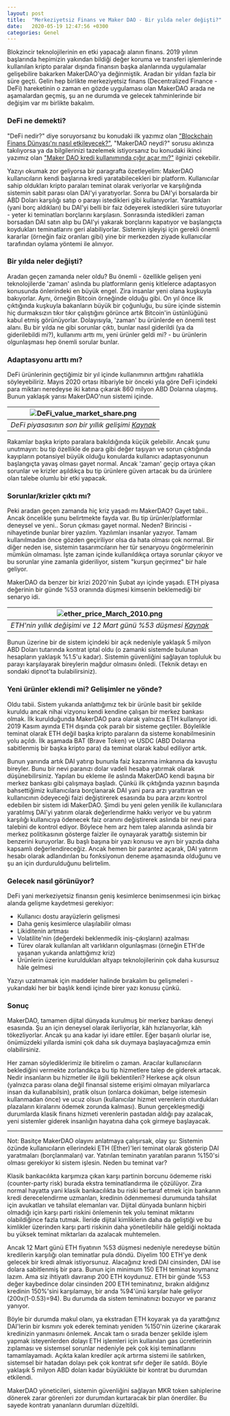 ```yaml
---
layout: post
title:  "Merkeziyetsiz Finans ve Maker DAO - Bir yılda neler değişti?"
date:   2020-05-19 12:47:56 +0300
categories: Genel
---
```


Blokzincir teknolojilerinin en etki yapacağı alanın finans. 2019 yılının başlarında hepimizin yakından bildiği değer koruma ve transferi işlemlerinde kullanılan kripto paralar dışında finansın başka alanlarında uygulamalar gelişebilire bakarken MakerDAO'ya değinmiştik. Aradan bir yıldan fazla bir süre geçti. Gelin hep birlikte merkeziyetsiz finans (Decentralized Finance - DeFi) hareketinin o zaman en gözde uygulaması olan MakerDAO arada ne aşamalardan geçmiş, şu an ne durumda ve gelecek tahminlerinde bir değişim var mı birlikte bakalım. 

### DeFi ne demekti?
"DeFi nedir?" diye soruyorsanız bu konudaki ilk yazımız olan ["Blockchain Finans Dünyası'nı nasıl etkileyecek?"](/genel/2019/02/14/Blockchain-finans-dunyasini-nasil-etkileyecek.html), "MakerDAO neydi?" sorusu aklınıza takılıyorsa ya da bilgilerinizi tazelemek istiyorsanız bu konudaki ikinci yazımız olan ["Maker DAO kredi kullanımında çığır açar mı?"](/genel/2019/02/15/MakerDAO-kredi-kullaniminda-cigir-acar-mi.html) ilginizi çekebilir. 

Yazıyı okumak zor geliyorsa bir paragrafta özetleyelim: MakerDAO kullanıcıların kendi başlarına kredi yaratabilecekleri bir platform. Kullanıcılar sahip oldukları kripto paraları teminat olarak veriyorlar ve karşılığında sistemin sabit parası olan DAI'yi yaratıyorlar. Sonra bu DAI'yi borsalarda bir ABD Doları karşılığı satıp o parayı istedikleri gibi kullanıyorlar. Yarattıkları (yani borç aldıkları) bu DAI'yi belli bir faiz ödeyerek istedikleri süre tutuyorlar - yeter ki teminatları borçlarını karşılasın. Sonrasında istedikleri zaman borsadan DAI satın alıp bu DAI'yi yakarak borçlarını kapatıyor ve başlangıçta koydukları teminatlarını geri alabiliyorlar. Sistemin işleyişi için gerekli önemli kararlar (örneğin faiz oranları gibi) yine bir merkezden ziyade kullanıcılar tarafından oylama yöntemi ile alınıyor. 

### Bir yılda neler değişti?

Aradan geçen zamanda neler oldu? Bu önemli -  özellikle gelişen yeni teknolojilerde 'zaman' aslında bu platformların geniş kitlelerce adaptasyon konusunda önlerindeki en büyük engel. Zira insanlar yeni olana kuşkuyla bakıyorlar. Aynı, örneğin Bitcoin örneğinde olduğu gibi. On yıl önce ilk çıktığında kuşkuyla bakanların büyük bir çoğunluğu, bu süre içinde sistemin hiç durmaksızın tıkır tıkır çalıştığını görünce artık Bitcoin'in üstünlüğünü kabul etmiş görünüyorlar. Dolayısıyla, 'zaman' bu ürünlerde en önemli test alanı. Bu bir yılda ne gibi sorunlar çıktı, bunlar nasıl giderildi (ya da giderilebildi mi?), kullanımı arttı mı, yeni ürünler geldi mi? - bu ürünlerin olgunlaşması hep önemli sorular bunlar. 

### Adaptasyonu arttı mı?
DeFi ürünlerinin geçtiğimiz bir yıl içinde kullanımının arttığını rahatlıkla söyleyebiliriz. Mayıs 2020 ortası itibariyle bir önceki yıla göre DeFi içindeki para miktarı neredeyse iki katına çıkarak 860 milyon ABD Dolarına ulaşmış. Bunun yaklaşık yarısı MakerDAO'nun sistemi içinde.

| ![DeFi_value_market_share.png](/assets/DeFi_value_market_share.png) | 
|:--:| 
| *DeFi piyasasının son bir yıllık gelişimi*  *[Kaynak](https://defipulse.com/)*|

Rakamlar başka kripto paralara bakıldığında küçük gelebilir. Ancak şunu unutmayın: bu tip özellikle de para gibi değer taşıyan ve sorun çıktığında kayıpların potansiyel büyük olduğu konularda kullanıcı adaptasyonunun başlangıçta yavaş olması gayet normal.  Ancak 'zaman' geçip ortaya çıkan sorunlar ve krizler aşıldıkça bu tip ürünlere güven artacak bu da ürünlere olan talebe olumlu bir etki yapacak. 

### Sorunlar/krizler çıktı mı?

Peki aradan geçen zamanda hiç kriz yaşadı mı MakerDAO? Gayet tabii..  Ancak öncelikle şunu belirtmekte fayda var. Bu tip ürünler/platformlar deneysel ve yeni.. Sorun çıkması gayet normal. Neden? Birincisi - nihayetinde bunlar birer yazılım. Yazılımları insanlar yazıyor. Tamam kullanılmadan önce gözden geçiriliyor olsa da hata olması çok normal. Bir diğer neden ise, sistemin tasarımcıların her tür senaryoyu öngörmelerinin mümkün olmaması. İşte zaman içinde kullanıldıkça ortaya sorunlar çıkıyor ve bu sorunlar yine zamanla gideriliyor, sistem "kurşun geçirmez" bir hale geliyor. 

MakerDAO da benzer bir krizi 2020'nin Şubat ayı içinde yaşadı. ETH piyasa değerinin bir günde %53 oranında düşmesi kimsenin beklemediği bir senaryo idi. 

| ![ether_price_March_2010.png](/assets/ether_price_March_2010.png) | 
|:--:| 
| *ETH'nin yıllık değişimi ve 12 Mart günü %53 düşmesi*  *[Kaynak](https://www.coindesk.com/price/ethereum)*|


Bunun üzerine bir de sistem içindeki bir açık nedeniyle yaklaşık 5 milyon ABD Doları tutarında kontrat iptal oldu (o zamanki sistemde bulunan hesapların yaklaşık %1.5'u kadar). Sistemin güvenliğini sağlayan topluluk bu parayı karşılayarak bireylerin mağdur olmasını önledi. (Teknik detayı en sondaki dipnot'ta bulabilirsiniz). 

### Yeni ürünler eklendi mi? Gelişimler ne yönde?
Oldu tabii. Sistem yukarıda anlattığımız tek bir ürünle basit bir şekilde kuruldu ancak nihai vizyonu kendi kendine çalışan bir merkez bankası olmak.  İlk kurulduğunda MakerDAO para olarak yalnızca ETH kullanıyor idi. 2019 Kasım ayında ETH dışında çok paralı bir sisteme geçtiler. Böylelikle  teminat olarak ETH değil başka kripto paraların da sisteme konabilmesinin yolu açıldı. İlk aşamada BAT (Brave Token) ve USDC (ABD Dolarına sabitlenmiş bir başka kripto para) da teminat olarak kabul ediliyor artık. 

Bunun yanında artık DAI yatırıp bununla faiz kazanma imkanına da kavuştu bireyler. Bunu bir nevi paranızı dolar vadeli hesaba yatırmak olarak düşünebilirsiniz. Yapılan bu ekleme ile aslında MakerDAO kendi başına bir merkez bankası gibi çalışmaya başladı. Çünkü ilk çıktığında yazının başında bahsettiğimiz kullanıcılara borçlanarak DAI yani para arzı yarattıran ve kullanıcının ödeyeceği faizi değiştirerek esasında bu para arzını kontrol edebilen bir sistem idi MakerDAO. Şimdi bu yeni gelen yenilik ile kullanıcılara yaratılmış DAI'yi yatırım olarak değerlendirme hakkı veriyor ve bu yatırım karşılığı kullanıcıya ödenecek faiz oranını değiştirerek aslında bir nevi para talebini de kontrol ediyor. Böylece hem arz hem talep alanında aslında bir merkez politikasının gösterge faizler ile oynayarak yarattığı sistemin bir benzerini kuruyorlar. Bu başlı başına bir yazı konusu ve ayrı bir yazıda daha kapsamlı değerlendireceğiz.  Ancak hemen bir parantez açarak, DAI yatırım hesabı olarak adlandırılan bu fonksiyonun deneme aşamasında olduğunu ve şu an için durdurulduğunu belirtelim. 

### Gelecek nasıl görünüyor?

DeFi yani merkeziyetsiz finansın geniş kesimlerce benimsenmesi için birkaç alanda gelişme kaydetmesi gerekiyor: 
 
- Kullanıcı dostu arayüzlerin gelişmesi
- Daha geniş kesimlerce ulaşılabilir olması
- Likiditenin artması
- Volatilite'nin (değerdeki beklenmedik iniş-çıkışların) azalması
- Türev olarak kullanılan alt varlıkların olgunlaşması (örneğin ETH'de yaşanan yukarıda anlattığımız kriz)
- Ürünlerin üzerine kuruldukları altyapı teknolojilerinin çok daha kusursuz hâle gelmesi

Yazıyı uzatmamak için maddeler halinde bırakalım bu gelişmeleri - yukarıdaki her bir başlık kendi içinde birer yazı konusu çünkü. 


### Sonuç
MakerDAO, tamamen dijital dünyada kurulmuş bir merkez bankası deneyi esasında. Şu an için deneysel olarak ilerliyorlar, kâh hızlanıyorlar, kâh tökezliyorlar. Ancak şu ana kadar iyi idare ettiler. Eğer başarılı olurlar ise, önümüzdeki yıllarda ismini çok daha sık duymaya başlayacağımıza emin olabilirsiniz. 

Her zaman söylediklerimiz ile bitirelim o zaman. Aracılar kullanıcıların beklediğini vermekte zorlandıkça bu tip hizmetlere talep de giderek artacak. Nedir insanların bu hizmetler ile ilgili beklentileri? Herkese açık olsun (yalnızca parası olana değil finansal sisteme erişimi olmayan milyarlarca insan da kullanabilsin), pratik olsun (onlarca doküman, belge istemesin kullanmadan önce) ve ucuz olsun (kullanıcılar hizmet verenlerin oturdukları plazaların kiralarını ödemek zorunda kalması). Bunun gerçekleşmediği durumlarda klasik finans hizmeti verenlerin pastadan aldığı pay azalacak, yeni sistemler giderek insanlığın hayatına daha çok girmeye başlayacak. 

---

Not: 
Basitçe MakerDAO olayını anlatmaya çalışırsak, olay şu: Sistemin özünde kullanıcıların ellerindeki ETH (Ether)'leri teminat olarak gösterip DAI yaratmaları (borçlanmaları) var. Yatırılan teminatın yaratılan paranın %150'si olması gerekiyor ki sistem işlesin. Neden bu teminat var?

Klasik bankacılıkta karşımıza çıkan karşı partinin borcunu ödememe riski (counter-party risk) burada ekstra teminatlandırma ile çözülüyor. Zira normal hayatta yani klasik bankacılıkta bu riski bertaraf etmek için bankanın kredi derecelendirme uzmanları, kredinin ödenmemesi durumunda tahsilat için avukatları ve tahsilat elemanları var. Dijital dünyada bunların hiçbiri olmadığı için karşı parti riskini önlemenin tek yolu teminat miktarını olabildiğince fazla tutmak. İleride dijital kimliklerin daha da geliştiği ve bu kimlikler üzerinden karşı parti riskinin daha yönetilebilir hâle geldiği noktada bu yüksek teminat miktarları da azalacak muhtemelen. 

Ancak 12 Mart günü ETH fiyatının %53 düşmesi nedeniyle neredeyse bütün kredilerin karşılığı olan teminatlar pula döndü. 
Diyelim 100 ETH'ye denk gelecek bir kredi almak istiyorsunuz. Alacağınız kredi DAI cinsinden, DAI ise dolara sabitlenmiş bir para. Bunun için minimum 150 ETH teminat koymanız lazım. Ama siz ihtiyatlı davranıp 200 ETH koydunuz. ETH bir günde %53 değer kaybedince dolar cinsinden 200 ETH teminatınız, bırakın aldığınız kredinin 150%'sini karşılamayı, bir anda %94'ünü karşılar hale geliyor (200x(1-0.53)=94). Bu durumda da sistem teminatınızı bozuyor ve paranız yanıyor. 

Böyle bir durumda makul olanı, ya ekstradan ETH koyarak ya da yarattığınız DAI'lerin bir kısmını yok ederek teminatı yeniden %150'nin üzerine çıkararak kredinizin yanmasını önlemek. Ancak tam o sırada benzer şekilde işlem yapmak isteyenlerden dolayı ETH işlemleri için kullanılan gas ücretlerinin zıplaması ve sistemsel sorunlar nedeniyle pek çok kişi teminatlarını tamamlayamadı. Açıkta kalan krediler açık artırma sistemi ile satılırken, sistemsel bir hatadan dolayı pek çok kontrat sıfır değer ile satıldı. Böyle yaklaşık 5 milyon ABD doları kadar büyüklükte bir kontrat bu durumdan etkilendi. 

MakerDAO yöneticileri, sistemin güvenliğini sağlayan MKR token sahiplerine dönerek zarar görenleri zor durumdan kurtaracak bir plan önerdiler. Bu sayede kontratı yananların durumları düzeltildi. 
